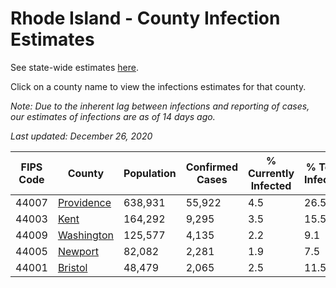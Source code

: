 # Rhode Island - County Infection Estimates

See state-wide estimates [here](/infections/us-ri).

Click on a county name to view the infections estimates for that county.

*Note: Due to the inherent lag between infections and reporting of cases, our estimates of infections are as of 14 days ago.*

*Last updated: December 26, 2020*

|   FIPS Code |                   County |   Population |   Confirmed Cases |   % Currently Infected |   % Total Infected |
|-------------|--------------------------|--------------|-------------------|------------------------|--------------------|
|       44007 | [Providence](providence) |      638,931 |            55,922 |                    4.5 |               26.5 |
|       44003 |             [Kent](kent) |      164,292 |             9,295 |                    3.5 |               15.5 |
|       44009 | [Washington](washington) |      125,577 |             4,135 |                    2.2 |                9.1 |
|       44005 |       [Newport](newport) |       82,082 |             2,281 |                    1.9 |                7.5 |
|       44001 |       [Bristol](bristol) |       48,479 |             2,065 |                    2.5 |               11.5 |